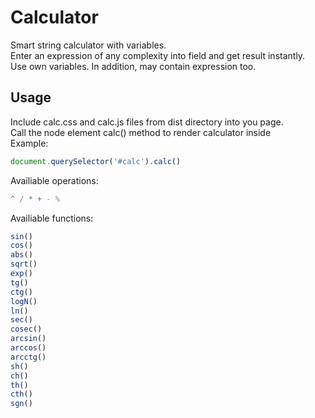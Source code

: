 # Calculator

Smart string calculator with variables.  
Enter an expression of any complexity into field and get result instantly.  
Use own variables. In addition, may contain expression too.  

## Usage
Include calc.css and calc.js files from dist directory into you page.  
Call the node element calc() method to render calculator inside  
Example:  
```js
document.querySelector('#calc').calc() 
```
Availiable operations:  
```js
^ / * + - %
```
Availiable functions:  
```js
sin()  
cos()  
abs()  
sqrt()  
exp()  
tg()  
ctg()  
logN()
ln() 
sec()  
cosec()  
arcsin()  
arccos()  
arcctg()  
sh()  
ch()  
th()  
cth()  
sgn()  
```
